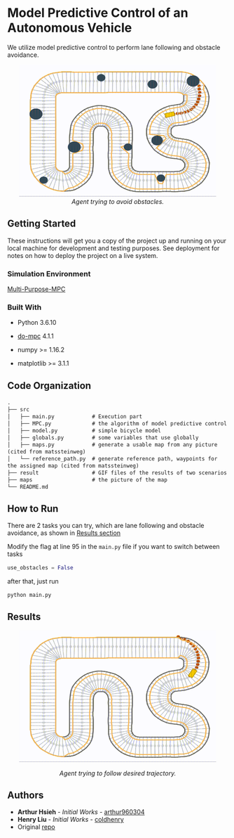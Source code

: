 # Model Predictive Control of an Autonomous Vehicle

We utilize model predictive control to perform lane following and obstacle avoidance.

<p align="center">
  <img width="450" height="300" src="https://github.com/coldhenry/Model-Predictive-Control-of-Autonomous-Car/blob/main/results/obstacle_avoidance.gif"/><br/>
  <em>Agent trying to avoid obstacles.</em>
</p>

## Getting Started

These instructions will get you a copy of the project up and running on your local machine for development and testing purposes. See deployment for notes on how to deploy the project on a live system.

### Simulation Environment

[Multi-Purpose-MPC](https://github.com/matssteinweg/Multi-Purpose-MPC)

### Built With

* Python 3.6.10

* [do-mpc](https://github.com/do-mpc/do-mpc) 4.1.1

* numpy >= 1.16.2

* matplotlib >= 3.1.1

## Code Organization

```
.
├── src                    
│   ├── main.py            # Execution part
│   ├── MPC.py             # the algorithm of model predictive control
│   ├── model.py           # simple bicycle model
│   ├── globals.py         # some variables that use globally
│   ├── maps.py            # generate a usable map from any picture (cited from matssteinweg)
│   └── reference_path.py  # generate reference path, waypoints for the assigned map (cited from matssteinweg)
├── result                 # GIF files of the results of two scenarios
├── maps                   # the picture of the map
└── README.md
```

## How to Run

There are 2 tasks you can try, which are lane following and obstacle avoidance, as shown in [Results section](#results)

Modify the flag at line 95 in the `main.py` file if you want to switch between tasks

```python
use_obstacles = False
```

after that, just run

```python
python main.py
```

## Results

<p align="center">
  <img width="450" height="300" src="https://github.com/coldhenry/Model-Predictive-Control-of-Autonomous-Car/blob/main/results/lane_following.gif"/><br/>
</p>
<p align="center">
  <em>Agent trying to follow desired trajectory.</em>
</p>


## Authors

* **Arthur Hsieh** - <i>Initial Works</i> - [arthur960304](https://github.com/arthur960304)
* **Henry Liu** - <i>Initial Works</i> - [coldhenry](https://github.com/coldhenry)
* Original [repo](https://github.com/coldhenry/Model-Predictive-Control-of-Autonomous-Car)
